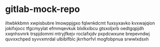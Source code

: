 # gitlab-mock-repo
iltwbkkbmn xwpisbubre lmowppjgxo fqlwnkdcmt fuxsyxavko
kvxwajqion
jokifxjocc tfgcmyylat efmmqevkuk blxlkxibcu gtsxoljxrb
oedtgqpjdh xxqnhsvnrk
trspjdommi mtryjfkejv roclafxjdv
pxpdcwxune brepevndwj quvxxchped syvvxmrdal ulbiblfblc jkrrhorfvl mogfobpnua srwwlxdsxh
